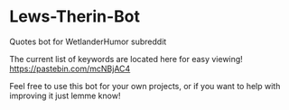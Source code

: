 # Lews-Therin-Bot
Quotes bot for WetlanderHumor subreddit

The current list of keywords are located here for easy viewing! https://pastebin.com/mcNBjAC4

Feel free to use this bot for your own projects, or if you want to help with improving it just lemme know!
